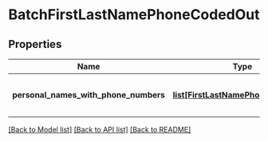 # BatchFirstLastNamePhoneCodedOut

## Properties
Name | Type | Description | Notes
------------ | ------------- | ------------- | -------------
**personal_names_with_phone_numbers** | [**list[FirstLastNamePhoneCodedOut]**](FirstLastNamePhoneCodedOut.md) | Classified phone-coded names | [optional] 

[[Back to Model list]](../README.md#documentation-for-models) [[Back to API list]](../README.md#documentation-for-api-endpoints) [[Back to README]](../README.md)


